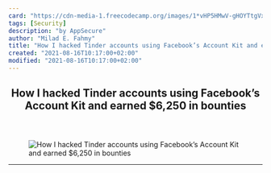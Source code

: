 ```yaml
---
card: "https://cdn-media-1.freecodecamp.org/images/1*vHP5HMwV-gHOYTtgVxYzfw.jpeg"
tags: [Security]
description: "by AppSecure"
author: "Milad E. Fahmy"
title: "How I hacked Tinder accounts using Facebook’s Account Kit and earned $6,250 in bounties"
created: "2021-08-16T10:17:00+02:00"
modified: "2021-08-16T10:17:00+02:00"
---
```

<div class="site-wrapper">
<main id="site-main" class="site-main outer">
<div class="inner">
<article class="post-full post tag-security tag-programming tag-tech tag-startup tag-web-development ">
<header class="post-full-header">
<h1 class="post-full-title">How I hacked Tinder accounts using Facebook’s Account Kit and earned $6,250 in bounties</h1>
</header>
<figure class="post-full-image">
<picture>
<source media="(max-width: 700px)" sizes="1px" srcset="data:image/gif;base64,R0lGODlhAQABAIAAAAAAAP///yH5BAEAAAAALAAAAAABAAEAAAIBRAA7 1w">
<source media="(min-width: 701px)" sizes="(max-width: 800px) 400px,
(max-width: 1170px) 700px,
1400px" srcset="https://cdn-media-1.freecodecamp.org/images/1*vHP5HMwV-gHOYTtgVxYzfw.jpeg 300w,
https://cdn-media-1.freecodecamp.org/images/1*vHP5HMwV-gHOYTtgVxYzfw.jpeg 600w,
https://cdn-media-1.freecodecamp.org/images/1*vHP5HMwV-gHOYTtgVxYzfw.jpeg 1000w,
https://cdn-media-1.freecodecamp.org/images/1*vHP5HMwV-gHOYTtgVxYzfw.jpeg 2000w">
<img onerror="this.style.display='none'" src="https://cdn-media-1.freecodecamp.org/images/1*vHP5HMwV-gHOYTtgVxYzfw.jpeg" alt="How I hacked Tinder accounts using Facebook’s Account Kit and earned $6,250 in bounties">
</picture>
</figure>
<section class="post-full-content">
<div class="post-content medium-migrated-article">
</div>
<hr>
</section>
</article>
</div>
</main>
</div>
<!-- Google Tag Manager (noscript) -->
<!-- End Google Tag Manager (noscript) -->
